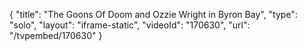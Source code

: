 {
    "title": "The Goons Of Doom and Ozzie Wright in Byron Bay",
    "type": "solo",
    "layout": "iframe-static",
    "videoId": "170630",
    "url": "\/tvpembed\/170630"
}